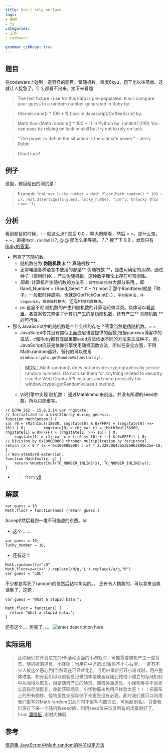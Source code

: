 ```yaml
---
title: Don't rely on luck.
tags: 
- 编程
- js
categories: 
- 工作
- codewars

grammar_cjkRuby: true
---
```

## 题目

在codewars上碰到一道奇怪的题目。猜随机数。难度6kyu，题干比以往简单。这就让人捉急了。什么都看不出来。接下来看题
<!--more-->
> The test fixture I use for this kata is pre-populated.
> It will compare your guess to a random number generated in Ruby by:

> (Kernel::rand() * 100 + 1).floor
> In Javascript/CoffeeScript by:

> Math.floor(Math.random() * 100 + 1)
> In Python by:
> randint(1,100)
> You can pass by relying on luck or skill but try not to rely on luck.

> "The power to define the situation is the ultimate power." - Jerry Rubin

> Good luck!

## 例子
这里，题目给出的测试是：
> Example Test:
> `var lucky_number = Math.floor(Math.random() * 100 + 1);`
> `Test.assertEquals(guess, lucky_number, "Sorry. Unlucky this time.");`

## 分析
看到题目的时候，- - 就这么点? 然后 0.0 ，睁大眼睛看，然后 = =，这什么鬼，+.+，直接`Math.random()`?,  @.@ 那怎么相等呢。？.?
搜了下 9.9 ，发现只有[Ruby的答案][1]。

* 再查了下随机数。
	* 随机数分为 **伪随机数** 和** 真随机数 **
	* 正常电脑各种语言中使用的都是** 伪随机数 **，是由可确定的*函数*，通过种子（常用时钟），产生伪随机数，这种数字理论上存在可预测性。
	* *函数* :计算机产生随机数的方法有：`线性同余方法`(大部分采用,，即 Rand_Number = (Rand_Seed * X + Y) mod Z 那个RandSeed就是「种子」一般取时钟周期，也就是GetTickCount()。），`平方取中法`，`M-sequence`，`梅森旋转算法`，还有`MT随机数算法`。
	* ps:这里不对 随机数的产生和随机数的计算理论做深究。具体可以看[这里][2]，各答案较完整讲了计算机产生的是伪随机数，还有产生** 真随机数 ** 的可行性。
* 那么JavaScript中的随机数是个什么样的存在？答案当然是伪随机数。= =
	* JavaScript中并没有类似上面底层语言提供的函数,根据panxiwu博客中的说法，c和Ruby都有底层重置seed方法依据不同的方法来生成种子。而，JavaScript应该是依靠引擎使用随机函数方法，所以在安全方面，不用Math.random最好，替代的可以使用`window.crypto.getRandomValues(array);`
	> [MDN：][3]Math.random() does not provide cryptographically secure random numbers. Do not use them for anything related to security. Use the Web Crypto API instead, and more precisely the window.crypto.getRandomValues() method.
	* V8引擎中实现 随机数：
	通过Mathlmmul来创造，并没有所谓的seed参数，所以只能重写。

``` javascript?linenums
// ECMA 262 - 15.8.2.14 var rngstate; 
// Initialized to a Uint32Array during genesis.
function MathRandom() { 
var r0 = (MathImul(18030, rngstate[0] & 0xFFFF) + (rngstate[0] >>> 16)) | 0;        rngstate[0] = r0; var r1 = (MathImul(36969, rngstate[1] & 0xFFFF) + (rngstate[1] >>> 16)) | 0; 
    rngstate[1] = r1; var x = ((r0 << 16) + (r1 & 0xFFFF)) | 0;
// Division by 0x100000000 through multiplication by reciprocal. 
return (x < 0 ? (x + 0x100000000) : x) * 2.3283064365386962890625e-10; }
// Non-standard extension.
function MathImul(x, y) { 
    return %NumberImul(TO_NUMBER_INLINE(x), TO_NUMBER_INLINE(y)); 
}
```
* >from [v8][4]   
## 解题

``` javascript?linenums
var guess = 10
Math.floor = function(num) {return guess;}
```
Accept!然后看到一堆不可描述的东西。lol
* 这个........
``` javascript?linenums
var guess = 10;
lucky_number = 10;
```
* 还有这个

``` javascript?linenums
Math.random=()=>":D"
Math.floor=x=>(x+'').replace(/N/g,'L').replace(/a/g,"0")
var guess = "L0L"
```
不少都是写死了random的值然后钻牛角尖的。。
还有令人搞笑的，可以拿来当笑话集了，这题：

``` javascript?linenums
var guess = "What a stupid kata.";

Math.floor = function() {
  return "What a stupid kata.";
}
```
还有这个，，厉害了。。。
![enter description here][5]
## 实际运用
> 比如我们在开发京东的H5活动页面的小游戏时，可能需要随机产生一些背景、随机掉落道具、小怪物；当用户中途退出(微信不小心右滑，一定有不少人被这个恶心到[当然现在已经优化])，当用户重新打开小游戏时，用户整体进度、积分我们可以很容易记录到本地或者存储到微信ID建立的存储机制中从而得以恢复，但是随机产生的场景、随机掉落道具、小怪物等并不是那么容易存储恢复，重新获取场景、小怪物那未免用户体验太差！！！把画布上的所有物件、怪物属性全部存储下来更是没有必要。此时我们就可以利用我们重写的Math.random()(此时可不重写内置方法，可另起别名)。只要我们保存下来一个随机数seed值，利用seed值来恢复所有的场景就好了。
> from [潘信伍][6] ,谢谢大神啊

## 参考
[悟道集][7]
[JavaScript中Math.random的种子设定方法][8]


  [1]: http://tao.logdown.com/posts/207117-codewarsdont-rely-on-luck
  [2]: https://www.zhihu.com/question/20423025
  [3]: https://developer.mozilla.org/en-US/docs/Web/JavaScript/Reference/Global_Objects/Math/random
  [4]: https://github.com/v8/v8/blob/dae6dfe08ba9810abbe7eee81f7c58e999ae8525/src/math.js#L144
  [5]: https://ooo.0o0.ooo/2017/03/30/58dd0d4db4e85.jpg "图像 14"
  [6]: http://blog.panxinwu.com/
  [7]: http://tao.logdown.com/posts/207117-codewarsdont-rely-on-luck
  [8]: http://blog.panxinwu.com/2016/03/27/JavaScript%E4%B8%ADMathdotrandom%E7%9A%84%E7%A7%8D%E5%AD%90%E8%AE%BE%E5%AE%9A%E6%96%B9%E6%B3%95/